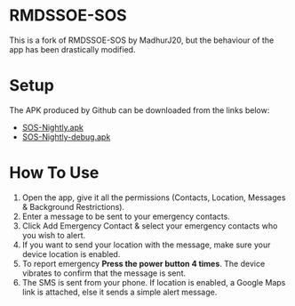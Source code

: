 # RMDSSOE-SOS

This is a fork of RMDSSOE-SOS by MadhurJ20, but the behaviour of the app has been drastically modified.

# Setup

The APK produced by Github can be downloaded from the links below:

* [SOS-Nightly.apk](https://tmcwky.github.io/RMDSSOE-SOS/SOS-Nightly.apk)
* [SOS-Nightly-debug.apk](https://tmcwky.github.io/RMDSSOE-SOS/SOS-Nightly-debug.apk)


# How To Use
1. Open the app, give it all the permissions (Contacts, Location, Messages & Background Restrictions).
2. Enter a message to be sent to your emergency contacts.
3. Click Add Emergency Contact & select your emergency contacts who you wish to alert.
4. If you want to send your location with the message, make sure your device location is enabled.
5. To report emergency **Press the power button 4 times**. The device vibrates to confirm that the message is sent.
6. The SMS is sent from your phone. If location is enabled, a Google Maps link is attached, else it sends a simple alert message.
